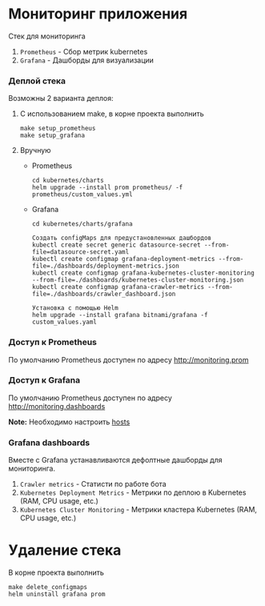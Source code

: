 # Мониторинг приложения
Стек для мониторинга
1. `Prometheus` - Сбор метрик kubernetes
2. `Grafana` - Дашборды для визуализации

### Деплой стека
Возможны 2 варианта деплоя:
1. С использованием make, в корне проекта выполнить

       make setup_prometheus
       make setup_grafana

2. Вручную
   - Prometheus

	     cd kubernetes/charts
	     helm upgrade --install prom prometheus/ -f prometheus/custom_values.yml

   - Grafana

         cd kubernetes/charts/grafana

         Создать configMaps для предустановленных дашбордов
         kubectl create secret generic datasource-secret --from-file=datasource-secret.yaml
	     kubectl create configmap grafana-deployment-metrics --from-file=./dashboards/deployment-metrics.json
	     kubectl create configmap grafana-kubernetes-cluster-monitoring --from-file=./dashboards/kubernetes-cluster-monitoring.json
	     kubectl create configmap grafana-crawler-metrics --from-file=./dashboards/crawler_dashboard.json

	     Установка с помощью Helm
	     helm upgrade --install grafana bitnami/grafana -f custom_values.yaml


### Доступ к Prometheus
По умолчанию Prometheus доступен по адресу http://monitoring.prom

### Доступ к Grafana
По умолчанию Prometheus доступен по адресу http://monitoring.dashboards

**Note:** Необходимо настроить [hosts](hosts.md)

### Grafana dashboards
Вместе с Grafana устанавливаются дефолтные дашборды для мониторинга.
1. `Crawler metrics` - Статисти по работе бота
2. `Kubernetes Deployment Metrics` - Метрики по деплою в Kubernetes (RAM, CPU usage, etc.)
3. `Kubernetes Cluster Monitoring` - Метрики кластера Kubernetes (RAM, CPU usage, etc.)

# Удаление стека
В корне проекта выполнить

    make delete_configmaps
    helm uninstall grafana prom
